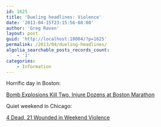 ```yaml
---
id: 1625
title: 'Dueling headlines: Violence'
date: '2013-04-15T23:15:56-08:00'
author: 'Greg Raven'
layout: post
guid: 'http://localhost:10004/?p=1625'
permalink: /2013/04/dueling-headlines/
algolia_searchable_posts_records_count:
    - '1'
categories:
    - Information
---
```


Horrific day in Boston:  
  
[Bomb Explosions Kill Two, Injure Dozens at Boston Marathon](http://abcnews.go.com/US/dead-explosions-boston-marathon/story?id=18960374)

Quiet weekend in Chicago:

[4 Dead, 21 Wounded in Weekend Violence](http://www.nbcchicago.com/news/local/4-Dead-10-Wounded-in-Weekend-Violence-202918121.html)